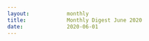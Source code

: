 ```yaml
---
layout:            monthly
title:             Monthly Digest June 2020
date:              2020-06-01
---
```

